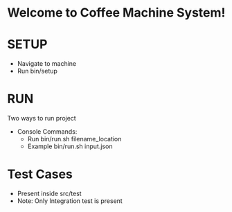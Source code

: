 # Welcome to Coffee Machine System!


# SETUP
* Navigate to machine
* Run bin/setup

# RUN
Two ways to run project

* Console Commands:
    * Run  bin/run.sh filename_location
    * Example bin/run.sh input.json


# Test Cases
* Present inside src/test
* Note: Only Integration test is present